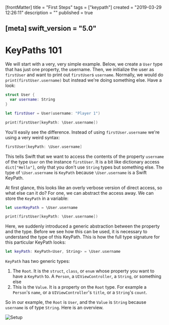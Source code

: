 [frontMatter]
title = "First Steps"
tags = ["keypath"]
created = "2019-03-29 12:26:11"
description = ""
published = true

[meta]
swift_version = "5.0"
---

# KeyPaths 101

We will start with a very, very simple example. Below, we create a `User` type that has just one property, the username. Then, we initialize the user as `firstUser` and want to print out `firstUser`s `username`. Normally, we would do `print(firstUser.username)` but instead we're doing something else. Have a look:

``` Swift
struct User {
  var username: String
}

let firstUser = User(username: "Player 1")

print(firstUser[keyPath: \User.username])
```

You'll easily see the difference. Instead of using `firstUser.username` we're using a very weird syntax:

``` Swift
firstUser[keyPath: \User.username]
```

This tells Swift that we want to access the contents of the property `username` of the type `User` on the instance `firstUser`. It is a bit like dictionary access `dict["Hello"]`, only that you don't use `String` types but something else. The type of `\User.username` is `KeyPath` because `\User.username` is a Swift KeyPath.

At first glance, this looks like an overly verbose version of direct access, so what else can it do? For one, we can abstract the access away. We can store the `KeyPath` in a variable:

``` Swift
let userKeyPath = \User.username

print(firstUser[keyPath: \User.username])
```

Here, we suddenly introduced a generic abstraction between the property and the type. Before we see how this can be used, it is necessary to understand the type of this KeyPath. This is how the full type signature for this particular KeyPath looks:

``` Swift
let keyPath: KeyPath<User, String> = \User.username
```

`KeyPath` has two generic types:

1. The `Root`. It is the `struct`, `class`, or `enum` whose property you want to have a `KeyPath` to. A `Person`, a `UIViewController`, a `String`, or something else
2. This is the `Value`. It is a property on the `Root` type. For example a `Person`'s `name`, or a `UIViewController`'s `title`, or a `String`'s `count`.

So in our example, the `Root` is `User`, and the `Value` is `String` because `username` is of type `String`. Here is an overview.

![Setup](/img-content/keypaths_type_overview.gif)
